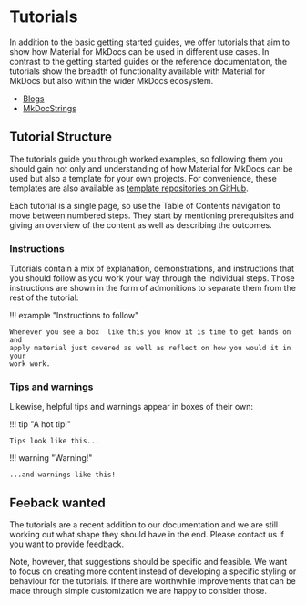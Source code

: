 # Tutorials

In addition to the basic getting started guides, we offer tutorials that aim to
show how Material for MkDocs can be used in different use cases. In contrast to
the getting started guides or the reference documentation, the tutorials show
the breadth of functionality available with Material for MkDocs but also within
the wider MkDocs ecosystem.

* [Blogs](tutorials/blogs.md)
* [MkDocStrings](tutorials/mkdocstrings.md)

## Tutorial Structure

The tutorials guide you through worked examples, so following them you should
gain not only and understanding of how Material for MkDocs can be used but also
a template for your own projects. For convenience, these templates are also
available as [template repositories on GitHub].

<!-- TODO -->
[template repositories on GitHub]: templates.md

Each tutorial is a single page, so use the Table of Contents navigation to move
between numbered steps. They start by mentioning prerequisites and giving an
overview of the content as well as describing the outcomes.

### Instructions

Tutorials contain a mix of explanation, demonstrations, and instructions that you
should follow as you work your way through the individual steps. Those instructions
are shown in the form of admonitions to separate them from the rest of the
tutorial:

!!! example "Instructions to follow"

    Whenever you see a box  like this you know it is time to get hands on and
    apply material just covered as well as reflect on how you would it in your
    work work.

### Tips and warnings

Likewise, helpful tips and warnings appear in boxes of their own:

!!! tip "A hot tip!"

    Tips look like this...

!!! warning "Warning!"

    ...and warnings like this!

## Feeback wanted

The tutorials are a recent addition to our documentation and we are still
working out what shape they should have in the end. Please contact us if you
want to provide feedback. <!--- TODOD: how? -->

Note, however, that suggestions should be specific and feasible. We want to
focus on creating more content instead of developing a specific styling or
behaviour for the tutorials. If there are worthwhile improvements that can
be made through simple customization we are happy to consider those.
